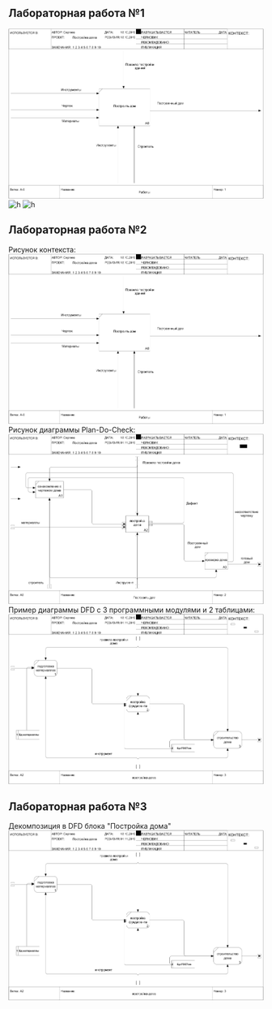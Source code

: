 ## Лабораторная работа №1<br>
![h](https://github.com/Andreyfrech/Andreyfrech.github.io/blob/master/Операция%20Построить%20дом%20_Ramus%20-%20проект1.rsf%20(незарегистрированная%20копия)_files/model.png?raw=true)
![h](http://www.plantuml.com/plantuml/png/TP0zJiCm7CNd-XH_TGA9GvHo0JPcAubeL3T6TYe6X0HbJ0_0W8IOM2t4XqERSeNd6_6Y2AaCdHA_Z_UJFV6rTlLoOPIVbzMLTdeXcT7UouqQJNKsltHsMULdrbWd5xEoBjJer3bxFIXJmmY3rkM5svTkrR0onajQfJli4DCA7zYazLYqbtFk2nxHfVlUJm_OqktutoWyOqTvg56atA0LlFEubNzkv7VzvnpX2Q6dq8e8s93M7808NljSdyRd2KVP2NX3P2i8VlOOBRuH1L-a17HCjCUytgpC2ybAbvb2JOegvnF-0W00)
![h](http://www.plantuml.com/plantuml/png/fPAnIWD148Rhp5CCLscHDn29yI6ibxirMNAvbTaD5aRGizG7i134oZO40tecUORPDtB2Ud2OrSPgXt_-_vjXs87pYlniMeARcEf2aPgYohqbl8BUKEMJ4TbPLPpQKgIpiV4QUYT4zZ8gmr8iOhHKQEfArntUpEbSEVrlOgdFFNgBP4PZZuKXdNjZAuZxyYkl-9Etl9ItGUKmuvTGXnkHtaEzQuO7v6TUVOlBh4q-yYRSxjHmnsinRgI-ZuGdCGeqrF8sRI31JO_xQqAC91ePj0UJPRUn6w4o9wQw-WStl41-atBDYmmIo_NxUB3FEeIKAERakl3ZlaTpCUxFWbHMcFFZNyuC0rqLyl--0000)

## Лабораторная работа №2<br>
Рисунок контекста:
![h](https://github.com/Andreyfrech/Andreyfrech.github.io/blob/master/Операция%20Построить%20дом%20_Ramus%20-%20проект1.rsf%20(незарегистрированная%20копия)_files/model.png?raw=true)
Рисунок диаграммы Plan-Do-Check: 
![h](https://github.com/Andreyfrech/Andreyfrech.github.io/blob/master/Декомпозиция%20А0.png?raw=true)
Пример диаграммы DFD с 3 программными модулями и 2 таблицами:
![h](https://github.com/Andreyfrech/Andreyfrech.github.io/blob/master/Декомпозиция%20А2.png?raw=true)


## Лабораторная работа №3<br>

Декомпозиция в DFD блока "Постройка дома" 
![h](https://github.com/Andreyfrech/Andreyfrech.github.io/blob/master/Декомпозиция%20А2.png?raw=true)
